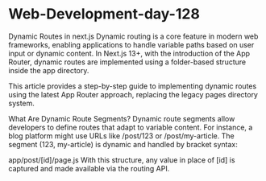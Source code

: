# Web-Development-day-128
Dynamic Routes in next.js
Dynamic routing is a core feature in modern web frameworks, enabling applications to handle variable paths based on user input or dynamic content. In Next.js 13+, with the introduction of the App Router, dynamic routes are implemented using a folder-based structure inside the app directory.

This article provides a step-by-step guide to implementing dynamic routes using the latest App Router approach, replacing the legacy pages directory system.

What Are Dynamic Route Segments?
Dynamic route segments allow developers to define routes that adapt to variable content. For instance, a blog platform might use URLs like /post/123 or /post/my-article. The segment (123, my-article) is dynamic and handled by bracket syntax:

app/post/[id]/page.js
With this structure, any value in place of [id] is captured and made available via the routing API.
